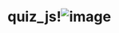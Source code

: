 # quiz_js!![image](https://user-images.githubusercontent.com/40424206/215106883-0a77ed44-931e-487c-841a-1ea8530ca294.png)
